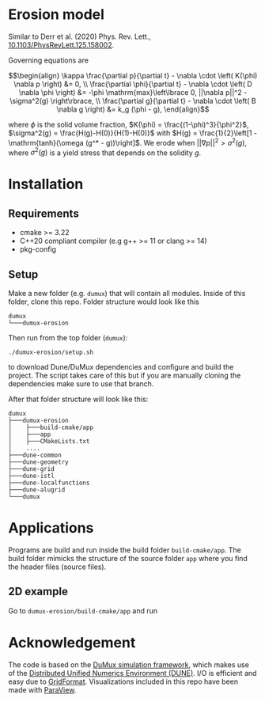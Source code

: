 Erosion model
===================

Similar to Derr et al. (2020) Phys. Rev. Lett., [10.1103/PhysRevLett.125.158002](https://doi.org/10.1103/PhysRevLett.125.158002).

Governing equations are

```math
\begin{align}
\kappa \frac{\partial p}{\partial t} - \nabla \cdot \left( K(\phi) \nabla p \right) &= 0, \\
\frac{\partial \phi}{\partial t} - \nabla \cdot \left( D \nabla \phi \right) &= -\phi \mathrm{max}\left\lbrace 0, ||\nabla p||^2 - \sigma^2(g) \right\rbrace, \\
\frac{\partial g}{\partial t} - \nabla \cdot \left( B \nabla g \right) &= k_g (\phi - g),
\end{align}
```

where $\phi$ is the solid volume fraction, $K(\phi) = \frac{(1-\phi)^3}{\phi^2}$,
$\sigma^2(g) = \frac{H(g)-H(0)}{H(1)-H(0)}$ with $H(g) = \frac{1}{2}\left[1 -  \mathrm{tanh}(\omega (g^* - g))\right]$.
We erode when $||\nabla p||^2 > \sigma^2(g)$, where $\sigma^2(g)$ is a yield stress that depends on the solidity $g$.


Installation
=========================

Requirements
--------------

* cmake >= 3.22
* C++20 compliant compiler (e.g g++ >= 11 or clang >= 14)
* pkg-config

Setup
--------------

Make a new folder (e.g. `dumux`) that will contain all modules.
Inside of this folder, clone this repo.
Folder structure would look like this

```
dumux
└───dumux-erosion
```

Then run from the top folder (`dumux`):

```
./dumux-erosion/setup.sh
```

to download Dune/DuMux dependencies and configure and build the project.
The script takes care of this but if you are manually cloning the dependencies
make sure to use that branch.

After that folder structure will look like this:

```
dumux
├───dumux-erosion
│    ├───build-cmake/app
│    ├───app
│    ├───CMakeLists.txt
│    ....
├───dune-common
├───dune-geometry
├───dune-grid
├───dune-istl
├───dune-localfunctions
├───dune-alugrid
└───dumux
```

Applications
=========================

Programs are build and run inside the build folder `build-cmake/app`. The build folder
mimicks the structure of the source folder `app` where you find the header files (source files).

2D example
------------------------------------

Go to `dumux-erosion/build-cmake/app`
and run

Acknowledgement
=========================

The code is based on the [DuMux simulation framework](https://dumux.org/), which
makes use of the [Distributed Unified Numerics Environment (DUNE)](https://www.dune-project.org/).
I/O is efficient and easy due to [GridFormat](https://github.com/dglaeser/gridformat).
Visualizations included in this repo have been made with [ParaView](https://www.paraview.org/).
